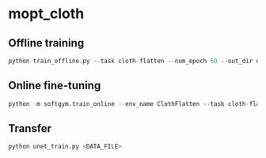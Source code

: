 # mopt_cloth
## Offline training
```python
python train_offline.py --task cloth-flatten --num_epoch 60 --out_dir exp/policy --data_file <DATA_FILE> --run_group offline
```

## Online fine-tuning

```python
python -m softgym.train_online --env_name ClothFlatten --task cloth-flatten --num_online 200 --nb_batches 4 --total_iter 300 --headless 1 --replay_buffer_size 100000 --run_group online_ft --batch_size 8192 --load_model <MODEL_FOLDER> --eps_pick 15e-2 --eps_place 15e-2 --replay_buffer_fill <FILL_FILE>
```

## Transfer

``` python
python unet_train.py <DATA_FILE>
```

